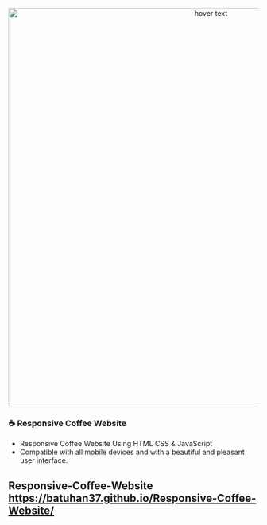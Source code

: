
<p align="center">
  <a href="https://batuhan37.github.io/Responsive-Coffee-Website/">
  <img src="https://r.resimlink.com/woJxqFTbaH7r.jpg" width="800px" title="hover text">
  </a>
</p>


### ☕ Responsive Coffee Website
- Responsive Coffee Website Using HTML CSS & JavaScript
- Compatible with all mobile devices and with a beautiful and pleasant user interface.

##  Responsive-Coffee-Website https://batuhan37.github.io/Responsive-Coffee-Website/


